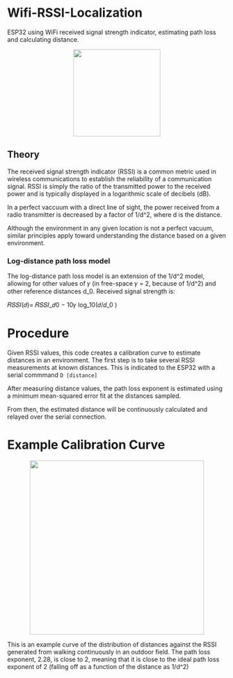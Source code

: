 

# Wifi-RSSI-Localization
 ESP32 using WiFi received signal strength indicator, estimating path loss and calculating distance.
<p align="center">
 <img src="https://github.com/bradleeharr/WifiLocalization/assets/56418392/8cb5f33a-9a25-401a-9928-c0c1f65e7816" style="height:200px;">
</p>

## Theory
The received signal strength indicator (RSSI) is a common metric used in wireless communications to establish the reliability of a communication signal. RSSI is simply the ratio of the transmitted power to the received power and is typically displayed in a logarithmic scale of decibels (dB). 

In a perfect vaccuum with a direct line of sight, the power received from a radio transmitter is decreased by a factor of 1/d^2, where d is the distance.


Although the environment in any given location is not a perfect vacuum, similar principles apply toward understanding the distance based on a given environment.

### Log-distance path loss model
The log-distance path loss model is an extension of the 1/d^2 model, allowing for other values of 𝛾 (in free-space 𝛾 = 2, because of 1/d^2) and other reference distances d_0.
Received signal strength is:

𝑅𝑆𝑆𝐼(𝑑)= 𝑅𝑆𝑆𝐼_𝑑0  − 10𝛾 log_10⁡(𝑑/𝑑_0 )



# Procedure
Given RSSI values, this code creates a calibration curve to estimate distances in an environment.
The first step is to take several RSSI measurements at known distances. This is indicated to the ESP32 with a serial commmand `D [distance]`

After measuring distance values, the path loss exponent is estimated using a minimum mean-squared error fit at the distances sampled.

From then, the estimated distance will be continuously calculated and relayed over the serial connection.



# Example Calibration Curve

<p align="center"><img src="https://github.com/bradleeharr/Wifi-RSSI-Localization/assets/56418392/1f3f3bc3-36aa-49be-9e50-a50c54f34a5f" style="width:400px"> </p>
This is an example curve of the distribution of distances against the RSSI generated from walking continuously in an outdoor field. The path loss exponent, 2.28, is close to 2, meaning that it is close to the ideal path loss exponent of 2 (falling off as a function of the distance as 1/d^2)


